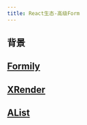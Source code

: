```yaml
---
title: React生态-高级Form
---
```



## 背景



## [Formily](https://v2.formilyjs.org/zh-CN)





## [XRender](https://x-render.gitee.io/)




## [AList](https://alist.wiki/#/EdUqUl/JqilixUm)

